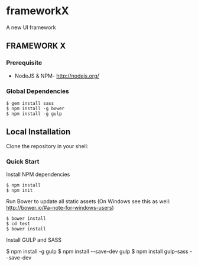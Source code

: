 # frameworkX
A new UI framework 

## FRAMEWORK X

### Prerequisite

  * NodeJS & NPM- http://nodejs.org/

### Global Dependencies

    $ gem install sass 
    $ npm install -g bower 
    $ npm install -g gulp

## Local Installation

  Clone the repository in your shell:

### Quick Start

  Install NPM dependencies

    $ npm install
    $ npm init

  Run Bower to update all static assets (On Windows see this as well: http://bower.io/#a-note-for-windows-users)

    $ bower install
    $ cd test
    $ bower install

  Install GULP and SASS
   
   $ npm install -g gulp 
   $ npm install --save-dev gulp
   $ npm install gulp-sass --save-dev


